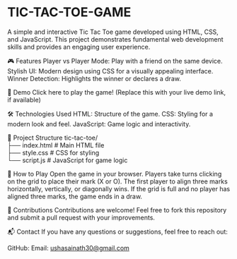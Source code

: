 # TIC-TAC-TOE-GAME

A simple and interactive Tic Tac Toe game developed using HTML, CSS, and JavaScript. This project demonstrates fundamental web development skills and provides an engaging user experience.

🎮 Features
Player vs Player Mode: Play with a friend on the same device.
Stylish UI: Modern design using CSS for a visually appealing interface.
Winner Detection: Highlights the winner or declares a draw.

🚀 Demo
Click here to play the game! (Replace this with your live demo link, if available)

🛠️ Technologies Used
HTML: Structure of the game.
CSS: Styling for a modern look and feel.
JavaScript: Game logic and interactivity.


📂 Project Structure
tic-tac-toe/  
├── index.html        # Main HTML file  
├── style.css         # CSS for styling  
└── script.js         # JavaScript for game logic  

🎯 How to Play
Open the game in your browser.
Players take turns clicking on the grid to place their mark (X or O).
The first player to align three marks horizontally, vertically, or diagonally wins.
If the grid is full and no player has aligned three marks, the game ends in a draw.

🤝 Contributions
Contributions are welcome! Feel free to fork this repository and submit a pull request with your improvements.

📬 Contact
If you have any questions or suggestions, feel free to reach out:

GitHub: 
Email: ushasainath30@gmail.com
